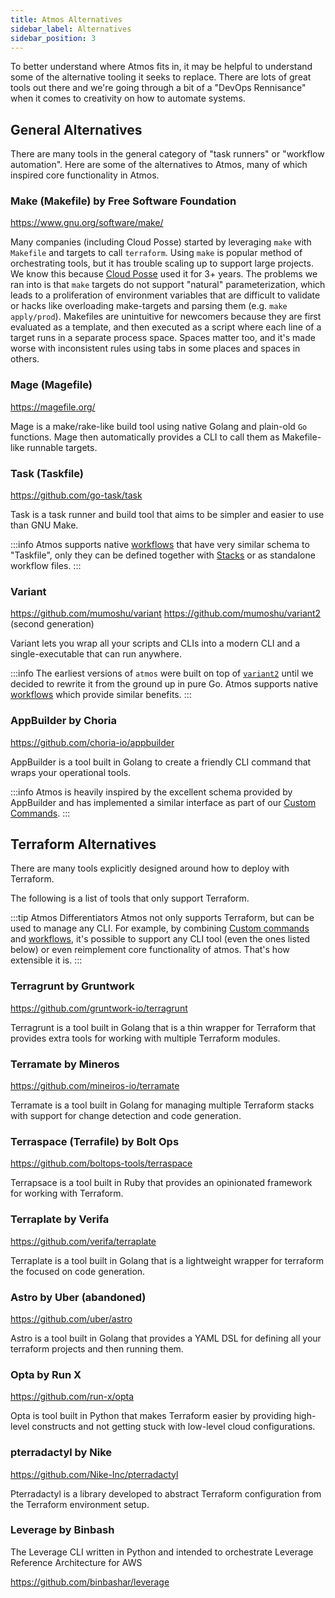 ```yaml
---
title: Atmos Alternatives
sidebar_label: Alternatives
sidebar_position: 3
---
```


To better understand where Atmos fits in, it may be helpful to understand some of the alternative tooling it seeks to replace. There are lots of great
tools out there and we're going through a bit of a "DevOps Rennisance" when it comes to creativity on how to automate systems.

## General Alternatives

There are many tools in the general category of "task runners" or "workflow automation". Here are some of the alternatives to Atmos, many of which
inspired core functionality in Atmos.

### Make (Makefile) by Free Software Foundation

https://www.gnu.org/software/make/

Many companies (including Cloud Posse) started by leveraging `make` with `Makefile` and targets to call `terraform`. Using `make` is popular method of
orchestrating tools, but it has trouble scaling up to support large projects. We know this because [Cloud Posse](https://cloudposse.com/) used it for
3+ years. The problems we ran into is that `make` targets do not support "natural" parameterization, which leads to a proliferation of environment
variables that are difficult to validate or hacks like overloading make-targets and parsing them (e.g. `make apply/prod`). Makefiles are unintuitive
for newcomers because they are first evaluated as a template, and then executed as a script where each line of a target runs in a separate process
space. Spaces matter too, and it's made worse with inconsistent rules using tabs in some places and spaces in others.

### Mage (Magefile)

https://magefile.org/

Mage is a make/rake-like build tool using native Golang and plain-old `Go` functions. Mage then automatically provides a CLI to call them as
Makefile-like runnable targets.

### Task (Taskfile)

https://github.com/go-task/task

Task is a task runner and build tool that aims to be simpler and easier to use than GNU Make.

:::info
Atmos supports native [workflows](/core-concepts/workflows) that have very similar schema to "Taskfile", only they can be defined together
with [Stacks](/core-concepts/stacks) or as standalone workflow files.
:::

### Variant

https://github.com/mumoshu/variant
https://github.com/mumoshu/variant2 (second generation)

Variant lets you wrap all your scripts and CLIs into a modern CLI and a single-executable that can run anywhere.

:::info
The earliest versions of `atmos` were built on top of [`variant2`](https://github.com/mumoshu/variant2) until we decided to rewrite it from the ground
up in pure Go. Atmos supports native [workflows](/core-concepts/workflows) which provide similar benefits.
:::

### AppBuilder by Choria

https://github.com/choria-io/appbuilder

AppBuilder is a tool built in Golang to create a friendly CLI command that wraps your operational tools.

:::info
Atmos is heavily inspired by the excellent schema provided by AppBuilder and has implemented a similar interface as part of
our [Custom Commands](/core-concepts/custom-commands).
:::

## Terraform Alternatives

There are many tools explicitly designed around how to deploy with Terraform.

The following is a list of tools that only support Terraform.

:::tip Atmos Differentiators
Atmos not only supports Terraform, but can be used to manage any CLI. For example, by combining [Custom commands](/core-concepts/custom-commands)
and [workflows](/core-concepts/workflows), it's possible to support any CLI tool (even the ones listed below) or even reimplement core functionality of
atmos. That's how extensible it is.
:::

### Terragrunt by Gruntwork

https://github.com/gruntwork-io/terragrunt

Terragrunt is a tool built in Golang that is a thin wrapper for Terraform that provides extra tools for working with multiple Terraform modules.

### Terramate by Mineros

https://github.com/mineiros-io/terramate

Terramate is a tool built in Golang for managing multiple Terraform stacks with support for change detection and code generation.

### Terraspace (Terrafile) by Bolt Ops

https://github.com/boltops-tools/terraspace

Terrapsace is a tool built in Ruby that provides an opinionated framework for working with Terraform.

### Terraplate by Verifa

https://github.com/verifa/terraplate

Terraplate is a tool built in Golang that is a lightweight wrapper for terraform the focused on code generation.

### Astro by Uber (abandoned)

https://github.com/uber/astro

Astro is a tool built in Golang that provides a YAML DSL for defining all your terraform projects and then running them.

### Opta by Run X

https://github.com/run-x/opta

Opta is tool built in Python that makes Terraform easier by providing high-level constructs and not getting stuck with low-level cloud configurations.

### pterradactyl by Nike

https://github.com/Nike-Inc/pterradactyl

Pterradactyl is a library developed to abstract Terraform configuration from the Terraform environment setup.

### Leverage by Binbash

The Leverage CLI written in Python and intended to orchestrate Leverage Reference Architecture for AWS

https://github.com/binbashar/leverage

